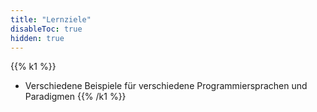 ```yaml
---
title: "Lernziele"
disableToc: true
hidden: true
---
```



{{% k1 %}}
*   Verschiedene Beispiele für verschiedene Programmiersprachen und Paradigmen
{{% /k1 %}}
